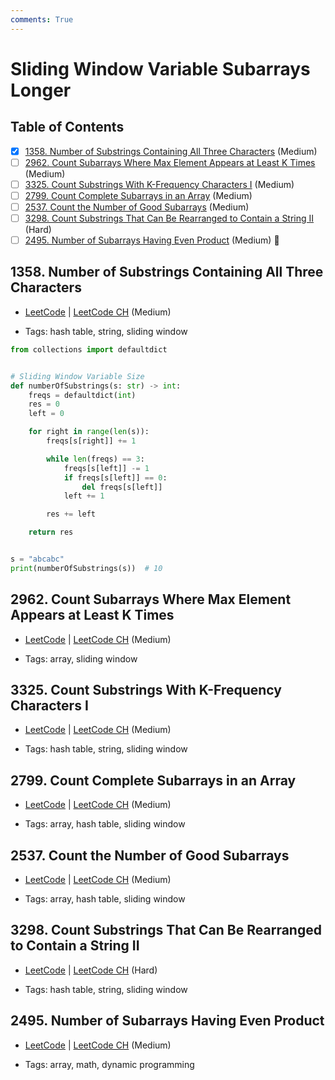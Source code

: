 ```yaml
---
comments: True
---
```


# Sliding Window Variable Subarrays Longer

## Table of Contents

- [x] [1358. Number of Substrings Containing All Three Characters](https://leetcode.cn/problems/number-of-substrings-containing-all-three-characters/) (Medium)
- [ ] [2962. Count Subarrays Where Max Element Appears at Least K Times](https://leetcode.cn/problems/count-subarrays-where-max-element-appears-at-least-k-times/) (Medium)
- [ ] [3325. Count Substrings With K-Frequency Characters I](https://leetcode.cn/problems/count-substrings-with-k-frequency-characters-i/) (Medium)
- [ ] [2799. Count Complete Subarrays in an Array](https://leetcode.cn/problems/count-complete-subarrays-in-an-array/) (Medium)
- [ ] [2537. Count the Number of Good Subarrays](https://leetcode.cn/problems/count-the-number-of-good-subarrays/) (Medium)
- [ ] [3298. Count Substrings That Can Be Rearranged to Contain a String II](https://leetcode.cn/problems/count-substrings-that-can-be-rearranged-to-contain-a-string-ii/) (Hard)
- [ ] [2495. Number of Subarrays Having Even Product](https://leetcode.cn/problems/number-of-subarrays-having-even-product/) (Medium) 👑

## 1358. Number of Substrings Containing All Three Characters

-   [LeetCode](https://leetcode.com/problems/number-of-substrings-containing-all-three-characters/) | [LeetCode CH](https://leetcode.cn/problems/number-of-substrings-containing-all-three-characters/) (Medium)

-   Tags: hash table, string, sliding window

```python title="1358. Number of Substrings Containing All Three Characters - Python Solution"
from collections import defaultdict


# Sliding Window Variable Size
def numberOfSubstrings(s: str) -> int:
    freqs = defaultdict(int)
    res = 0
    left = 0

    for right in range(len(s)):
        freqs[s[right]] += 1

        while len(freqs) == 3:
            freqs[s[left]] -= 1
            if freqs[s[left]] == 0:
                del freqs[s[left]]
            left += 1

        res += left

    return res


s = "abcabc"
print(numberOfSubstrings(s))  # 10

```

## 2962. Count Subarrays Where Max Element Appears at Least K Times

-   [LeetCode](https://leetcode.com/problems/count-subarrays-where-max-element-appears-at-least-k-times/) | [LeetCode CH](https://leetcode.cn/problems/count-subarrays-where-max-element-appears-at-least-k-times/) (Medium)

-   Tags: array, sliding window

## 3325. Count Substrings With K-Frequency Characters I

-   [LeetCode](https://leetcode.com/problems/count-substrings-with-k-frequency-characters-i/) | [LeetCode CH](https://leetcode.cn/problems/count-substrings-with-k-frequency-characters-i/) (Medium)

-   Tags: hash table, string, sliding window

## 2799. Count Complete Subarrays in an Array

-   [LeetCode](https://leetcode.com/problems/count-complete-subarrays-in-an-array/) | [LeetCode CH](https://leetcode.cn/problems/count-complete-subarrays-in-an-array/) (Medium)

-   Tags: array, hash table, sliding window

## 2537. Count the Number of Good Subarrays

-   [LeetCode](https://leetcode.com/problems/count-the-number-of-good-subarrays/) | [LeetCode CH](https://leetcode.cn/problems/count-the-number-of-good-subarrays/) (Medium)

-   Tags: array, hash table, sliding window

## 3298. Count Substrings That Can Be Rearranged to Contain a String II

-   [LeetCode](https://leetcode.com/problems/count-substrings-that-can-be-rearranged-to-contain-a-string-ii/) | [LeetCode CH](https://leetcode.cn/problems/count-substrings-that-can-be-rearranged-to-contain-a-string-ii/) (Hard)

-   Tags: hash table, string, sliding window

## 2495. Number of Subarrays Having Even Product

-   [LeetCode](https://leetcode.com/problems/number-of-subarrays-having-even-product/) | [LeetCode CH](https://leetcode.cn/problems/number-of-subarrays-having-even-product/) (Medium)

-   Tags: array, math, dynamic programming
